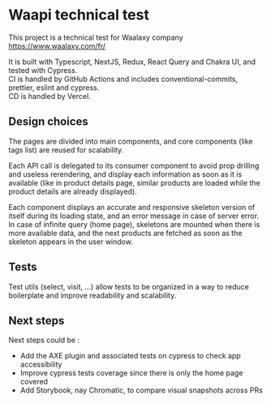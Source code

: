 # Waapi technical test

This project is a technical test for Waalaxy company https://www.waalaxy.com/fr/

It is built with Typescript, NextJS, Redux, React Query and Chakra UI, and tested with Cypress.  
CI is handled by GitHub Actions and includes conventional-commits, prettier, eslint and cypress.  
CD is handled by Vercel.

## Design choices

The pages are divided into main components, and core components (like tags list) are reused for scalability.

Each API call is delegated to its consumer component to avoid prop drilling and useless rerendering, and display each information as soon as it is available (like in product details page, similar products are loaded while the product details are already displayed).

Each component displays an accurate and responsive skeleton version of itself during its loading state, and an error message in case of server error. In case of infinite query (home page), skeletons are mounted when there is more available data, and the next products are fetched as soon as the skeleton appears in the user window.

## Tests

Test utils (select, visit, ...) allow tests to be organized in a way to reduce boilerplate and improve readability and scalability.

## Next steps

Next steps could be :

- Add the AXE plugin and associated tests on cypress to check app accessibility
- Improve cypress tests coverage since there is only the home page covered
- Add Storybook, nay Chromatic, to compare visual snapshots across PRs
